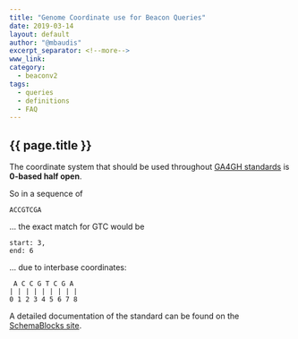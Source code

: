 ```yaml
---
title: "Genome Coordinate use for Beacon Queries"
date: 2019-03-14
layout: default
author: "@mbaudis"
excerpt_separator: <!--more-->
www_link: 
category:
  - beaconv2
tags:
  - queries
  - definitions
  - FAQ
---
```


## {{ page.title }}

The coordinate system that should be used throughout [GA4GH standards](https://schemablocks.org/standards/genome-coordinates.html) is __0-based half open__.

<!--more-->

So in a sequence of

```
ACCGTCGA
```
... the exact match for GTC would be

```
start: 3,
end: 6
```
... due to interbase coordinates:

```
 A C C G T C G A
| | | | | | | | |
0 1 2 3 4 5 6 7 8
```

A detailed documentation of the standard can be found on the [SchemaBlocks site](https://schemablocks.org/standards/genome-coordinates.html).
